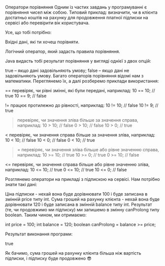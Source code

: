 Оператори порівняння
Одним із частих завдань у програмуванні є порівняння чисел між собою. Типовий приклад: визначити, чи в клієнта достатньо коштів на рахунку для продовження платної підписки на сервісі або перевірити вік користувача.

Усе, що тобі потрібно:

Вхідні дані, які ти хочеш порівняти.

Логічний оператор, який задасть правила порівняння.

Java видасть тобі результат порівняння у вигляді однієї з двох опцій:

true – якщо дані задовільняють умову;
false – якщо дані не задовільняють умову.
Багато операторів порівняння відомі нам з математики. Переглянемо їх, а далі розберемо приклади використання:

== перевіряє, чи рівні змінні, які були передані, наприклад:
10 == 10; // true
10 == 9; // false

!= працює протилежно до рівності, наприклад:
10 != 10; // false
10 != 9; // true

> перевіряє, чи значення зліва більше за значення справа, наприклад:
10 > 10; // false
0 > 10; // false
10 > 0; // true

< перевіряє, чи значення справа більше за значення зліва, наприклад:
10 < 10; // false
10 < 0; // false
0 < 10; // true

>= перевіряє, чи значення зліва більше або рівне значенню справа, наприклад:
10 >= 10; // true
10 >= 0; // true
0 >= 10; // false

<= перевіряє, чи значення справа більше або рівне значенню зліва, наприклад:
10 <= 10; // true
0 <= 10; // true
10 <= 0; // false

Розглянемо оператори на прикладі з підпискою на сервісі. Нам потрібно знати такі дані:

Ціна підписки - нехай вона буде дорівнювати 100 і буде записана в змінній price типу int.
Сума грошей на рахунку клієнта - нехай вона буде дорівнювати 120 і буде записана в змінній balance типу int.
Результат (те, чи продовжимо ми підписку) ми запишемо в змінну canProlong типу boolean. Таким чином, ми отримаємо:

int price = 100;
int balance = 120;
boolean canProlong = balance >= price;

Результат виконання програми:

true

Як бачимо, сума грошей на рахунку клієнта більша ніж вартість підписки, і підписку буде продовжено 😎